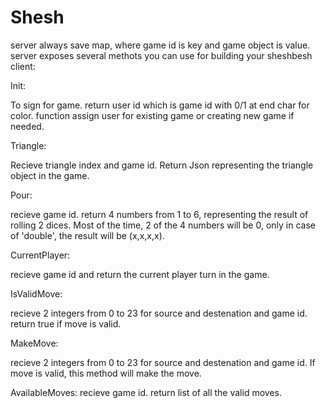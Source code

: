 # Shesh
server always save map, where game id is key and game object is value.
server exposes several methots you can use for building your sheshbesh client:

Init: 

To sign for game.
return user id which is game id with 0/1 at end char for color.
function assign user for existing game or creating new game if needed.

Triangle:

Recieve triangle index and game id.
Return Json representing the triangle object in the game.

Pour:

recieve game id.
return 4 numbers from 1 to 6, representing the result of rolling 2 dices.
Most of the time, 2 of the 4 numbers will be 0, only in case of 'double', the result will be (x,x,x,x).

CurrentPlayer:

recieve game id and return the current player turn in the game.

IsValidMove:

recieve 2 integers from 0 to 23 for source and destenation and game id.
return true if move is valid.

MakeMove:

recieve 2 integers from 0 to 23 for source and destenation and game id.
If move is valid, this method will make the move.

AvailableMoves:
recieve game id.
return list of all the valid moves.
